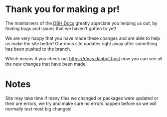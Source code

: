 # Thank you for making a pr!

The maintainers of the [DBH Docs](https://github.com/DanBot-Hosting/DBH-Docs) greatly apprciate you helping us out, by finding bugs and issues that we haven't gotten to yet!

We are very happy that you have made these changes and are able to help us make the site better! Our docs site updates right away after something has been pushed to the branch.

Which means if you check out https://docs.danbot.host now you can see all the new changes that have been made!


# Notes
Site may take time if many files we changed or packages were updated or their are errors, we try and make sure no errors happen before so we will normally test most big changes!
